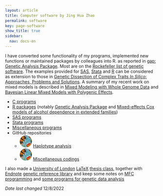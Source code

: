 ```yaml
---
layout: article
title: Computer software by Jing Hua Zhao
permalink: software
key: page-software
show_title: true
sidebar:
  nav: docs-en
---
```


I have converted some functionality of my programs, implemented new
functions or maintained packages by colleagues into R. as reported in
[gap: Genetic Analysis Package](https://www.jstatsoft.org/article/view/v023i08). Most are on
the [Rockefeller list of genetic software](https://github.com/gaow/genetic-analysis-software). The
examples provided for [SAS](http://en.wikipedia.org/wiki/SAS_System),
[Stata](http://en.wikipedia.org/wiki/Stata) and
[R](http://www.r-project.org/) can be considered as extension to those in [Genetic
Dissection of Complex Traits *In Silico*: Approaches, Problems and
Solutions](paper/cbio06.pdf). A summary of my recent work on mixed
models is described in [Mixed Modeling with Whole Genome
Data](http://www.hindawi.com/journals/jps/2012/485174/) and [Bayesian
Linear Mixed Models with Polygenic Effects](https://www.jstatsoft.org/article/view/v085i06).

- [C programs](c-progs.md)
- [R packages](r-progs.md) (notably [Genetic Analysis Package](http://www.jstatsoft.org/v23/i08) and [Mixed-effects Cox models of alcohol dependence in extended families](https://link.springer.com/article/10.1186/1471-2156-6-S1-S127))
- [SAS programs](sas-progs.md)
- [Stata programs](stata-progs.md)
- [Miscellaneous programs](misc-progs.md)
- GitHub repositories
  * [![](bees.svg)](https://github.com/jinghuazhao/Haplotype-Analysis) [Haplotype analysis](https://jinghuazhao.github.io/Haplotype-Analysis/)
  * [![](bees.svg)](https://github.com/jinghuazhao/misc) [Miscellaneous codings](https://jinghuazhao.github.io/misc/)

I also made a [University of London](http://www.lon.ac.uk/)
[LaTeX](http://www.ctan.org/) [thesis class](software/ulthesis.zip),
together with [Endnote](http://www.endnote.com/) [genetic reference library](iop/jinghua/refs/genetics.enl)
and keep some notes on [MFC programming](iop/jinghua/winprog/winprog.html) and [some programs for genetic data analysis](software/softlink.html)

*Date last changed* 12/8/2022
